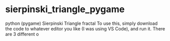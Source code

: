 # sierpinski_triangle_pygame
python (pygame) Sierpinski Triangle fractal
To use this, simply download the code to whatever editor you like (I was using VS Code), and run it. There are 3 different o
